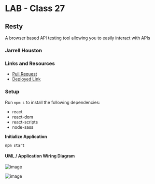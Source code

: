 # LAB - Class 27

## Resty

A browser based API testing tool allowing you to easily interact with APIs

### Jarrell Houston

### Links and Resources

- [Pull Request](https://github.com/Jarrell28/resty/pull/2/)
- [Deployed Link](https://youthful-goldwasser-17fd32.netlify.app/)

### Setup

Run ``` npm i ``` to install the following dependencies:

 - react
 - react-dom
 - react-scripts
 - node-sass

 **Initialize Application**

``` npm start ```


#### UML / Application Wiring Diagram

![image](https://user-images.githubusercontent.com/33704616/119418494-bff0c400-bcbd-11eb-83cc-746158357064.png)


![image](https://user-images.githubusercontent.com/33704616/119418910-b582fa00-bcbe-11eb-8e33-62b0931664f0.png)

